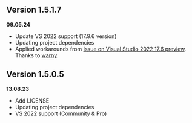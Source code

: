 ## Version 1.5.1.7
**09.05.24**

- Update VS 2022 support (17.9.6 version)
- Updating project dependencies
- Applied workarounds from [Issue on Visual Studio 2022 17.6 preview](https://github.com/mIwr/HexVisualizer/issues/2). Thanks to [warny](https://github.com/warny)

## Version 1.5.0.5
**13.08.23**

- Add LICENSE
- Updating project dependencies
- VS 2022 support (Community & Pro)